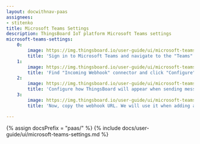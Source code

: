 ```yaml
---
layout: docwithnav-paas
assignees:
- stitenko
title: Microsoft Teams Settings
description: ThingsBoard IoT platform Microsoft Teams settings
microsoft-teams-settings:
    0:
        image: https://img.thingsboard.io/user-guide/ui/microsoft-teams/microsoft-teams-1-settings.png
        title: 'Sign in to Microsoft Teams and navigate to the "Teams" tab, then click on the three dots next to your channel name. In the drop-down menu click on the "Connectors" item;'
    1:
        image: https://img.thingsboard.io/user-guide/ui/microsoft-teams/microsoft-teams-2-settings.png
        title: 'Find "Incoming Webhook" connector and click "Configure";'
    2:
        image: https://img.thingsboard.io/user-guide/ui/microsoft-teams/microsoft-teams-3-settings.png
        title: 'Configure how ThingsBoard will appear when sending messages to your channel (choose a name and icon), and click "Create";'
    3:
        image: https://img.thingsboard.io/user-guide/ui/microsoft-teams/microsoft-teams-4-settings.png
        title: 'Now, copy the webhook URL. We will use it when adding a notification recipients group in your ThingsBoard instance'

---
```


{% assign docsPrefix = "paas/" %}
{% include docs/user-guide/ui/microsoft-teams-settings.md %}